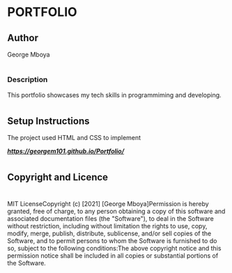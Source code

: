 # PORTFOLIO
## Author
George Mboya
#
### Description
This portfolio showcases my tech skills in programmiming and developing.
#
## Setup Instructions
The project used HTML and CSS to implement


___https://georgem101.github.io/Portfolio/___
#
## Copyright and Licence
#
MIT License​Copyright (c) [2021] [George Mboya]​Permission is hereby granted, free of charge, to any person obtaining a copy of this software and associated documentation files (the "Software"), to deal in the Software without restriction, including without limitation the rights to use, copy, modify, merge, publish, distribute, sublicense, and/or sell copies of the Software, and to permit persons to whom the Software is furnished to do so, subject to the following conditions:​The above copyright notice and this permission notice shall be included in all copies or substantial portions of the Software.
